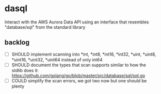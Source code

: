 # dasql
Interact with the AWS Aurora Data API using an interface that resembles "database/sql" from the standard library

## backlog
- [ ] SHOULD implement scanning into *int, *int8, *int16, *int32, *uint, *uint8, *uint16, *uint32, 
             *uint64 instead of only int64
- [ ] SHOULD document the types that scan supports similar to how the stdlib does it: 
             https://github.com/golang/go/blob/master/src/database/sql/sql.go
- [ ] COULD  simplify the scan errors, we got two now but one should be plenty